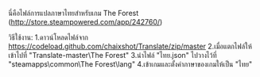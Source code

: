 นี่คือไฟล์การแปลภาษาไทยสำหรับเกม The Forest (http://store.steampowered.com/app/242760/)

วิธีใช้งาน:
1.ดาวน์โหลดไฟล์จาก https://codeload.github.com/chaixshot/Translate/zip/master
2.เมื่อแตกไฟล์ให้เข้าไปที่ "Translate-master\The Forest"
3.นำไฟล์ "ไทย.json" ไปวางไว้ที่ "steamapps\common\The Forest\lang"
4.เข้าเกมและตั้งค่าภาษาของเกมให้เป็น "ไทย"
